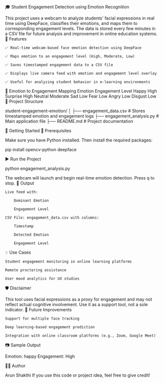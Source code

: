 🎓 Student Engagement Detection using Emotion Recognition

This project uses a webcam to analyze students' facial expressions in real time using DeepFace, classifies their emotions, and maps them to corresponding engagement levels. The data is stored every few minutes in a CSV file for future analysis and improvement in online education systems.
📌 Features

    ✅ Real-time webcam-based face emotion detection using DeepFace

    ✅ Maps emotion to an engagement level (High, Moderate, Low)

    ✅ Saves timestamped engagement data to a CSV file

    ✅ Displays live camera feed with emotion and engagement level overlay

    ✅ Useful for analyzing student behavior in e-learning environments

🧠 Emotion to Engagement Mapping
Emotion	Engagement Level
Happy	High
Surprise	High
Neutral	Moderate
Sad	Low
Fear	Low
Angry	Low
Disgust	Low
📁 Project Structure

student-engagement-emotion/
│
├── engagement_data.csv        # Stores timestamped emotion and engagement logs
├── engagement_analysis.py     # Main application file 
├── README.md                  # Project documentation

🚀 Getting Started
🔧 Prerequisites

Make sure you have Python installed. Then install the required packages:

pip install opencv-python deepface

▶️ Run the Project

python engagement_analysis.py 

The webcam will launch and begin real-time emotion detection. Press q to stop.
📝 Output

    Live feed with:

        Dominant Emotion

        Engagement Level

    CSV File: engagement_data.csv with columns:

        Timestamp

        Detected Emotion

        Engagement Level

💡 Use Cases

    Student engagement monitoring in online learning platforms

    Remote proctoring assistance

    User mood analytics for UX studies

🛡️ Disclaimer

This tool uses facial expressions as a proxy for engagement and may not reflect actual cognitive involvement. Use it as a support tool, not a sole indicator.
📌 Future Improvements

    Support for multiple face tracking

    Deep learning-based engagement prediction

    Integration with online classroom platforms (e.g., Zoom, Google Meet)

📷 Sample Output

Emotion: happy
Engagement: High

👨‍💻 Author

Arun Shakthi
If you use this code or project idea, feel free to give credit!
